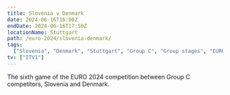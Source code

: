 ```yaml
---
title: Slovenia v Denmark
date: 2024-06-16T16:00Z
endDate: 2024-06-16T17:50Z
locationName: Stuttgart
path: /euro-2024/slovenia-denmark/
tags:
  ["Slovenia", "Denmark", "Stuttgart", "Group C", "Group stages", "EURO 2024"]
tv: ["ITV1"]
---
```

The sixth game of the EURO 2024 competition between Group C competitors, Slovenia and Denmark.
